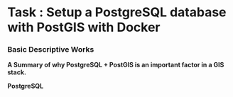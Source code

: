 # Task : Setup a PostgreSQL database with PostGIS with Docker
 
### Basic Descriptive Works

**A Summary of why PostgreSQL + PostGIS is an important factor in a GIS stack.**

**PostgreSQL**

![]()


